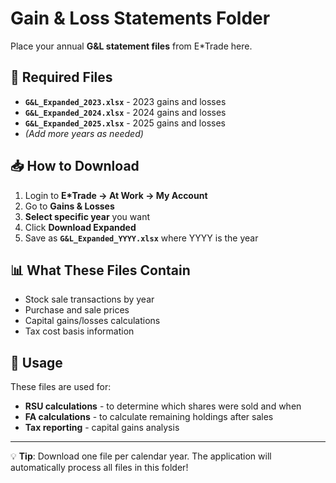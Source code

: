 # Gain & Loss Statements Folder

Place your annual **G&L statement files** from E*Trade here.

## 📄 Required Files
- **`G&L_Expanded_2023.xlsx`** - 2023 gains and losses
- **`G&L_Expanded_2024.xlsx`** - 2024 gains and losses  
- **`G&L_Expanded_2025.xlsx`** - 2025 gains and losses
- *(Add more years as needed)*

## 📥 How to Download
1. Login to **E*Trade → At Work → My Account**
2. Go to **Gains & Losses**
3. **Select specific year** you want
4. Click **Download Expanded**
5. Save as **`G&L_Expanded_YYYY.xlsx`** where YYYY is the year

## 📊 What These Files Contain
- Stock sale transactions by year
- Purchase and sale prices
- Capital gains/losses calculations
- Tax cost basis information

## 🎯 Usage
These files are used for:
- **RSU calculations** - to determine which shares were sold and when
- **FA calculations** - to calculate remaining holdings after sales
- **Tax reporting** - capital gains analysis

---
💡 **Tip**: Download one file per calendar year. The application will automatically process all files in this folder!
